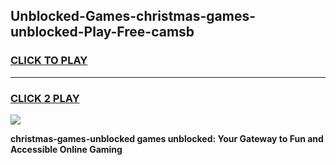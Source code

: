 
## Unblocked-Games-christmas-games-unblocked-Play-Free-camsb
<h3>
<a href="https://premium76.site?title=christmas-games-unblocked&ref=23A">CLICK TO PLAY</a></h3>
<hr>

<h3>
<a href="https://premium76.site?title=christmas-games-unblocked&ref=23A">CLICK 2 PLAY</a>
  
</h3>

<a href="https://premium76.site?title=christmas-games-unblocked&ref=23A"><img src="https://clearcache.store/games.png"></a>


**christmas-games-unblocked games unblocked: Your Gateway to Fun and Accessible Online Gaming**
